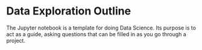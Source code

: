 # Data Exploration Outline

The Jupyter notebook is a template for doing Data Science.
Its purpose is to act as a guide, asking questions that can be filled in as you go through a project.

